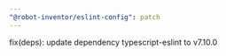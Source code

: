 ```yaml
---
"@robot-inventor/eslint-config": patch
---
```


fix(deps): update dependency typescript-eslint to v7.10.0
